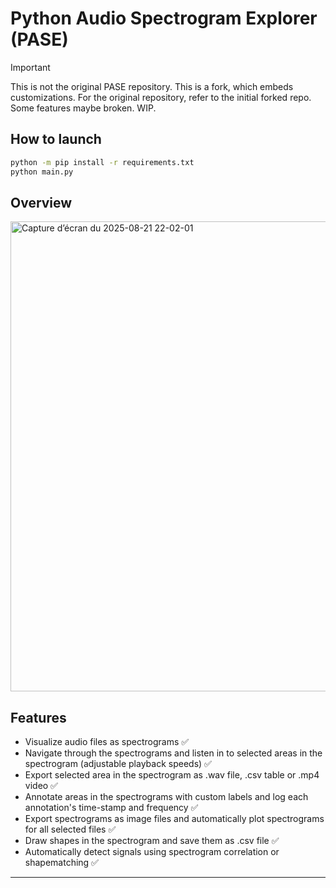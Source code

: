 # Python Audio Spectrogram Explorer (PASE)


> [!IMPORTANT]  
> This is not the original PASE repository. This is a fork, which embeds customizations. For the original repository, refer to the initial forked repo. Some features maybe broken. WIP.

## How to launch
```bash
python -m pip install -r requirements.txt
python main.py
```
## Overview 
<img width="1284" height="752" alt="Capture d’écran du 2025-08-21 22-02-01" src="https://github.com/user-attachments/assets/c8987f55-6621-47df-bf24-17b9e38b6e31" />

## Features
- Visualize audio files as spectrograms ✅
- Navigate through the spectrograms and listen in to selected areas in the spectrogram (adjustable playback speeds) ✅
- Export selected area in the spectrogram as .wav file, .csv table or .mp4 video ✅
- Annotate areas in the spectrograms with custom labels and log each annotation's time-stamp and frequency ✅
- Export spectrograms as image files and automatically plot spectrograms for all selected files ✅
- Draw shapes in the spectrogram and save them as .csv file ✅
- Automatically detect signals using spectrogram correlation or shapematching ✅

---
